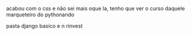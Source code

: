 acabou com o css e não sei mais oque la, tenho que ver o curso daquele marqueteiro do pythonando

pasta django basico e n rinvest
